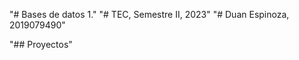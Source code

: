 "# Bases de datos 1." 
"# TEC, Semestre II, 2023"
"# Duan Espinoza, 2019079490"  

"## Proyectos"  
